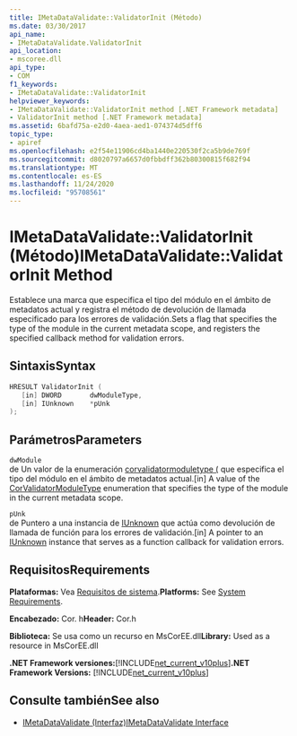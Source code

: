 ```yaml
---
title: IMetaDataValidate::ValidatorInit (Método)
ms.date: 03/30/2017
api_name:
- IMetaDataValidate.ValidatorInit
api_location:
- mscoree.dll
api_type:
- COM
f1_keywords:
- IMetaDataValidate::ValidatorInit
helpviewer_keywords:
- IMetaDataValidate::ValidatorInit method [.NET Framework metadata]
- ValidatorInit method [.NET Framework metadata]
ms.assetid: 6bafd75a-e2d0-4aea-aed1-074374d5dff6
topic_type:
- apiref
ms.openlocfilehash: e2f54e11906cd4ba1440e220530f2ca5b9de769f
ms.sourcegitcommit: d8020797a6657d0fbbdff362b80300815f682f94
ms.translationtype: MT
ms.contentlocale: es-ES
ms.lasthandoff: 11/24/2020
ms.locfileid: "95708561"
---
```

# <a name="imetadatavalidatevalidatorinit-method"></a><span data-ttu-id="255ab-102">IMetaDataValidate::ValidatorInit (Método)</span><span class="sxs-lookup"><span data-stu-id="255ab-102">IMetaDataValidate::ValidatorInit Method</span></span>

<span data-ttu-id="255ab-103">Establece una marca que especifica el tipo del módulo en el ámbito de metadatos actual y registra el método de devolución de llamada especificado para los errores de validación.</span><span class="sxs-lookup"><span data-stu-id="255ab-103">Sets a flag that specifies the type of the module in the current metadata scope, and registers the specified callback method for validation errors.</span></span>  
  
## <a name="syntax"></a><span data-ttu-id="255ab-104">Sintaxis</span><span class="sxs-lookup"><span data-stu-id="255ab-104">Syntax</span></span>  
  
```cpp  
HRESULT ValidatorInit (  
   [in] DWORD       dwModuleType,  
   [in] IUnknown    *pUnk  
);  
```  
  
## <a name="parameters"></a><span data-ttu-id="255ab-105">Parámetros</span><span class="sxs-lookup"><span data-stu-id="255ab-105">Parameters</span></span>  

 `dwModule`  
 <span data-ttu-id="255ab-106">de Un valor de la enumeración [corvalidatormoduletype (](corvalidatormoduletype-enumeration.md) que especifica el tipo del módulo en el ámbito de metadatos actual.</span><span class="sxs-lookup"><span data-stu-id="255ab-106">[in] A value of the [CorValidatorModuleType](corvalidatormoduletype-enumeration.md) enumeration that specifies the type of the module in the current metadata scope.</span></span>  
  
 `pUnk`  
 <span data-ttu-id="255ab-107">de Puntero a una instancia de [IUnknown](/cpp/atl/iunknown) que actúa como devolución de llamada de función para los errores de validación.</span><span class="sxs-lookup"><span data-stu-id="255ab-107">[in] A pointer to an [IUnknown](/cpp/atl/iunknown) instance that serves as a function callback for validation errors.</span></span>  
  
## <a name="requirements"></a><span data-ttu-id="255ab-108">Requisitos</span><span class="sxs-lookup"><span data-stu-id="255ab-108">Requirements</span></span>  

 <span data-ttu-id="255ab-109">**Plataformas:** Vea [Requisitos de sistema](../../get-started/system-requirements.md).</span><span class="sxs-lookup"><span data-stu-id="255ab-109">**Platforms:** See [System Requirements](../../get-started/system-requirements.md).</span></span>  
  
 <span data-ttu-id="255ab-110">**Encabezado:** Cor. h</span><span class="sxs-lookup"><span data-stu-id="255ab-110">**Header:** Cor.h</span></span>  
  
 <span data-ttu-id="255ab-111">**Biblioteca:** Se usa como un recurso en MsCorEE.dll</span><span class="sxs-lookup"><span data-stu-id="255ab-111">**Library:** Used as a resource in MsCorEE.dll</span></span>  
  
 <span data-ttu-id="255ab-112">**.NET Framework versiones:**[!INCLUDE[net_current_v10plus](../../../../includes/net-current-v10plus-md.md)]</span><span class="sxs-lookup"><span data-stu-id="255ab-112">**.NET Framework Versions:** [!INCLUDE[net_current_v10plus](../../../../includes/net-current-v10plus-md.md)]</span></span>  
  
## <a name="see-also"></a><span data-ttu-id="255ab-113">Consulte también</span><span class="sxs-lookup"><span data-stu-id="255ab-113">See also</span></span>

- [<span data-ttu-id="255ab-114">IMetaDataValidate (Interfaz)</span><span class="sxs-lookup"><span data-stu-id="255ab-114">IMetaDataValidate Interface</span></span>](imetadatavalidate-interface.md)
